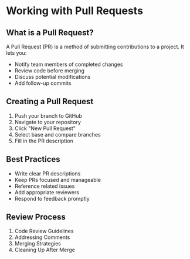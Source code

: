 # Working with Pull Requests

## What is a Pull Request?

A Pull Request (PR) is a method of submitting contributions to a project. It lets you:
- Notify team members of completed changes
- Review code before merging
- Discuss potential modifications
- Add follow-up commits

## Creating a Pull Request

1. Push your branch to GitHub
2. Navigate to your repository
3. Click "New Pull Request"
4. Select base and compare branches
5. Fill in the PR description

## Best Practices

- Write clear PR descriptions
- Keep PRs focused and manageable
- Reference related issues
- Add appropriate reviewers
- Respond to feedback promptly

## Review Process

1. Code Review Guidelines
2. Addressing Comments
3. Merging Strategies
4. Cleaning Up After Merge
